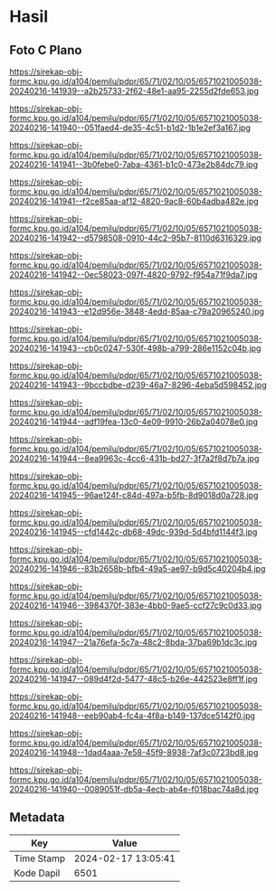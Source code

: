 # Hasil

## Foto C Plano

https://sirekap-obj-formc.kpu.go.id/a104/pemilu/pdpr/65/71/02/10/05/6571021005038-20240216-141939--a2b25733-2f62-48e1-aa95-2255d2fde653.jpg

https://sirekap-obj-formc.kpu.go.id/a104/pemilu/pdpr/65/71/02/10/05/6571021005038-20240216-141940--051faed4-de35-4c51-b1d2-1b1e2ef3a167.jpg

https://sirekap-obj-formc.kpu.go.id/a104/pemilu/pdpr/65/71/02/10/05/6571021005038-20240216-141941--3b0febe0-7aba-4361-b1c0-473e2b84dc79.jpg

https://sirekap-obj-formc.kpu.go.id/a104/pemilu/pdpr/65/71/02/10/05/6571021005038-20240216-141941--f2ce85aa-af12-4820-9ac8-60b4adba482e.jpg

https://sirekap-obj-formc.kpu.go.id/a104/pemilu/pdpr/65/71/02/10/05/6571021005038-20240216-141942--d5798508-0910-44c2-95b7-8110d6316329.jpg

https://sirekap-obj-formc.kpu.go.id/a104/pemilu/pdpr/65/71/02/10/05/6571021005038-20240216-141942--0ec58023-097f-4820-9792-f954a71f9da7.jpg

https://sirekap-obj-formc.kpu.go.id/a104/pemilu/pdpr/65/71/02/10/05/6571021005038-20240216-141943--e12d956e-3848-4edd-85aa-c79a20965240.jpg

https://sirekap-obj-formc.kpu.go.id/a104/pemilu/pdpr/65/71/02/10/05/6571021005038-20240216-141943--cb0c0247-530f-498b-a799-286e1152c04b.jpg

https://sirekap-obj-formc.kpu.go.id/a104/pemilu/pdpr/65/71/02/10/05/6571021005038-20240216-141943--9bccbdbe-d239-46a7-8296-4eba5d598452.jpg

https://sirekap-obj-formc.kpu.go.id/a104/pemilu/pdpr/65/71/02/10/05/6571021005038-20240216-141944--adf19fea-13c0-4e09-9910-26b2a04078e0.jpg

https://sirekap-obj-formc.kpu.go.id/a104/pemilu/pdpr/65/71/02/10/05/6571021005038-20240216-141944--8ea9963c-4cc6-431b-bd27-3f7a2f8d7b7a.jpg

https://sirekap-obj-formc.kpu.go.id/a104/pemilu/pdpr/65/71/02/10/05/6571021005038-20240216-141945--96ae124f-c84d-497a-b5fb-8d9018d0a728.jpg

https://sirekap-obj-formc.kpu.go.id/a104/pemilu/pdpr/65/71/02/10/05/6571021005038-20240216-141945--cfd1442c-db68-49dc-939d-5d4bfd1144f3.jpg

https://sirekap-obj-formc.kpu.go.id/a104/pemilu/pdpr/65/71/02/10/05/6571021005038-20240216-141946--83b2658b-bfb4-49a5-ae97-b9d5c40204b4.jpg

https://sirekap-obj-formc.kpu.go.id/a104/pemilu/pdpr/65/71/02/10/05/6571021005038-20240216-141946--3984370f-383e-4bb0-9ae5-ccf27c9c0d33.jpg

https://sirekap-obj-formc.kpu.go.id/a104/pemilu/pdpr/65/71/02/10/05/6571021005038-20240216-141947--21a76efa-5c7a-48c2-8bda-37ba69b1dc3c.jpg

https://sirekap-obj-formc.kpu.go.id/a104/pemilu/pdpr/65/71/02/10/05/6571021005038-20240216-141947--089d4f2d-5477-48c5-b26e-442523e8ff1f.jpg

https://sirekap-obj-formc.kpu.go.id/a104/pemilu/pdpr/65/71/02/10/05/6571021005038-20240216-141948--eeb90ab4-fc4a-4f8a-b149-137dce5142f0.jpg

https://sirekap-obj-formc.kpu.go.id/a104/pemilu/pdpr/65/71/02/10/05/6571021005038-20240216-141948--1dad4aaa-7e58-45f9-8938-7af3c0723bd8.jpg

https://sirekap-obj-formc.kpu.go.id/a104/pemilu/pdpr/65/71/02/10/05/6571021005038-20240216-141940--0089051f-db5a-4ecb-ab4e-f018bac74a8d.jpg


## Metadata

| Key        | Value               |
| ---------- | ------------------- |
| Time Stamp | 2024-02-17 13:05:41 |
| Kode Dapil | 6501                |



